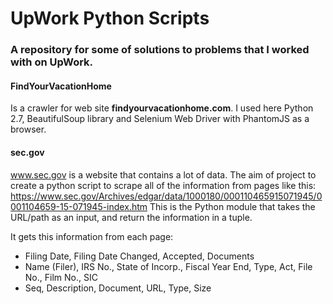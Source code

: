 # UpWork Python Scripts
### A repository for some of solutions to problems that I worked with on UpWork.

#### FindYourVacationHome
Is a crawler for web site **findyourvacationhome.com**. I used here Python 2.7, BeautifulSoup library and Selenium Web Driver with PhantomJS as a browser.

#### sec.gov
www.sec.gov is a website that contains a lot of data.
The aim of project to create a python script to scrape all of the information from pages like this: https://www.sec.gov/Archives/edgar/data/1000180/000110465915071945/0001104659-15-071945-index.htm
This is the Python module that takes the URL/path as an input, and return the information in a tuple.

It gets this information from each page:

- Filing Date, Filing Date Changed, Accepted, Documents
- Name (Filer), IRS No., State of Incorp., Fiscal Year End, Type, Act, File No., Film No., SIC
- Seq, Description, Document, URL, Type, Size

